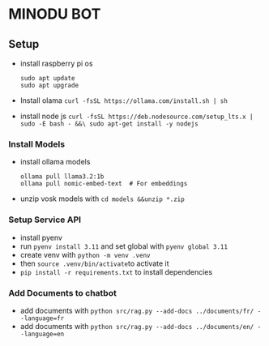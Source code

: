 # MINODU BOT

## Setup

* install raspberry pi os

  ```
  sudo apt update
  sudo apt upgrade
  ```

* Install olama `curl -fsSL https://ollama.com/install.sh | sh`
* install node js `curl -fsSL https://deb.nodesource.com/setup_lts.x | sudo -E bash - &&\ sudo apt-get install -y nodejs`

### Install Models

* install ollama models
  ```
  ollama pull llama3.2:1b
  ollama pull nomic-embed-text  # For embeddings
  ```
* unzip vosk models with `cd models &&unzip *.zip`

### Setup Service API

* install pyenv
* run `pyenv install 3.11` and set global with `pyenv global 3.11`
* create venv with `python -m venv .venv`
* then `source .venv/bin/activate`to activate it
* `pip install -r requirements.txt`  to install dependencies

### Add Documents to chatbot

* add documents with `python src/rag.py --add-docs ../documents/fr/ --language=fr`
* add documents with `python src/rag.py --add-docs ../documents/en/ --language=en`




